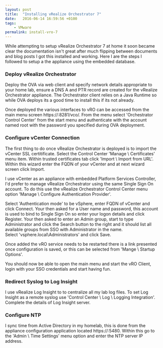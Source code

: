 ```yaml
---
layout: post
title:  "Installing vRealize Orchestrator 7"
date:   2016-06-14 16:59:56 +0100
tags:
    - VMware
permalink: install-vro-7
---
```

While attempting to setup vRealize Orchestrator 7 at home it soon became clear the documentation isn't great
after much flipping between documents and blog posts I got this installed and working. Here I are the steps
I followed to setup a the appliance using the embedded database.

<H3>Deploy vRealize Orchestrator</H3>
Deploy the OVA via web client and specify network details appropriate to your home lab,  ensure a DNS A and PTR 
record are created for the vRealize Orchestrator appliance.  The Orchestrator client relies on a Java Runtime so 
while OVA deploys its a good time to install this if its not already.

Once deployed the various interfaces to vRO can be accessed from the main menu screen https://<fqdn>:8281/vco/.
From the menu select 'Orchestrator Control Center' from the start menu and authenticate with the account named 
root with the password you specified during OVA deployment.

<H3>Configure vCenter Connection</H3>
The first thing to do once vRealize Orchestrator is deployed is to import the vCenter SSL certitificate. 
Select the Control Center 'Manage \ Certificates' menu item.  Within trusted certificates tab click 
'Import \ Import from URL'. Within this wizard enter the FQDN of your vCenter and at next wizard screen 
click Import.

I use vCenter as an appliance with embedded Platform Services Controller, I'd prefer to manage vRealize 
Orchestrator using the same Single Sign On account.  To do this use the vRealize Orchestrator Control 
Center menu option 'Manage \ Configure Authentication Provider'.

Select 'Authentication mode' to be vSphere,  enter FQDN of vCenter and click Connect.  Your then asked for 
a User name and password, this account is used to bind to Single Sign On so enter your logon details and 
click Register. Your then asked to enter an Admin group, start to type Administrator and click the Search 
button to the right and it should list all available groups from SSO with Administrator in the name.  
Select 'vsphere.local\Administrators' and click Save.

Once added the vRO service needs to be restarted there is a link presented once configuration is saved,  or 
this can be selected from 'Mange \ Startup Options'.

You should now be able to open the main menu and start the vRO Client, login with your SSO credentials and 
start having fun.

<H3>Redirect Syslog to Log Insight</H3>
I use vRealize Log Insight to to centralize all my lab log files. To set Log Insight as a remote syslog use 
'Control Center \ Log \ Logging Integration'.  Complete the details of Log Insight server.

<H3>Configure NTP</H3>
I sync time from Active Directory in my homelab,  this is done from the appliance configuration application 
located https://<fqdn>:5480. Within this go to the 'Admin \ Time Settings' menu option and enter the NTP 
server IP address.